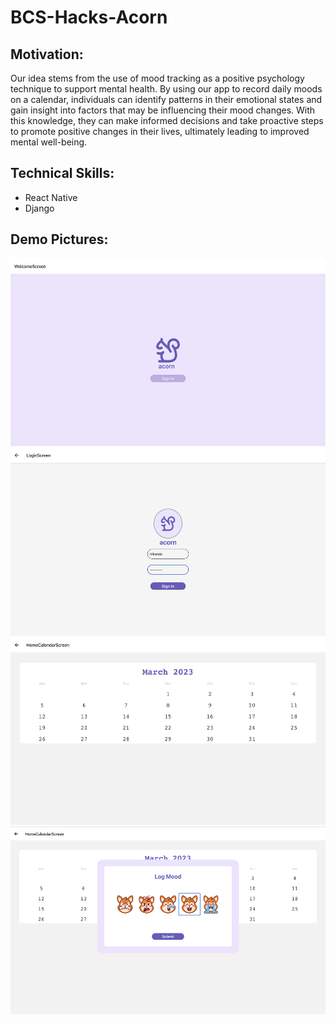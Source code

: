 # BCS-Hacks-Acorn

## Motivation:
Our idea stems from the use of mood tracking as a positive psychology technique to support mental health. By using our app to record daily moods on a calendar, individuals can identify patterns in their emotional states and gain insight into factors that may be influencing their mood changes. With this knowledge, they can make informed decisions and take proactive steps to promote positive changes in their lives, ultimately leading to improved mental well-being.

## Technical Skills:
- React Native
- Django

## Demo Pictures:
<div align="center">
   <img src="Acorn/app/assets/demo_pics/demo1.png"  height=300><img src="Acorn/app/assets/demo_pics/demo2.png" height=300>
</div>
<div align="center">
   <img src="Acorn/app/assets/demo_pics/demo3.png"  height=300><img src="Acorn/app/assets/demo_pics/demo4.png" height=300>
</div>

